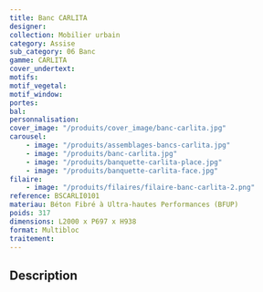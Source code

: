 ```yaml
---
title: Banc CARLITA
designer:
collection: Mobilier urbain
category: Assise
sub_category: 06 Banc
gamme: CARLITA
cover_undertext:
motifs:
motif_vegetal:
motif_window:
portes:
bal:
personnalisation:
cover_image: "/produits/cover_image/banc-carlita.jpg"
carousel:
    - image: "/produits/assemblages-bancs-carlita.jpg"
    - image: "/produits/banc-carlita.jpg"
    - image: "/produits/banquette-carlita-place.jpg"
    - image: "/produits/banquette-carlita-face.jpg"
filaire:
    - image: "/produits/filaires/filaire-banc-carlita-2.png"
reference: BSCARLI0101
materiau: Béton Fibré à Ultra-hautes Performances (BFUP)
poids: 317
dimensions: L2000 x P697 x H938
format: Multibloc
traitement:
---
```


## Description
